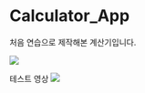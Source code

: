 # Calculator_App

처음 연습으로 제작해본 계산기입니다.

<img src = "https://raw.githubusercontent.com/jyoung111/Calculator_App/master/image/mycal.JPG"></img>
<br>

테스트 영상
<img src = "https://raw.githubusercontent.com/jyoung111/Calculator_App/master/image/test.gif"></img>
